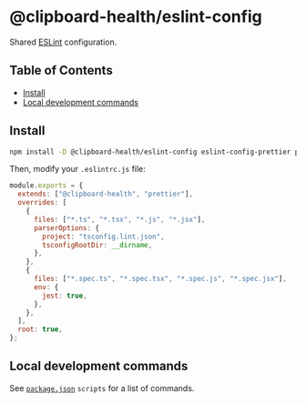 # @clipboard-health/eslint-config

Shared [ESLint](https://eslint.org/) configuration.

## Table of Contents

- [Install](#install)
- [Local development commands](#local-development-commands)

## Install

```bash
npm install -D @clipboard-health/eslint-config eslint-config-prettier prettier
```

Then, modify your `.eslintrc.js` file:

```js
module.exports = {
  extends: ["@clipboard-health", "prettier"],
  overrides: [
    {
      files: ["*.ts", "*.tsx", "*.js", "*.jsx"],
      parserOptions: {
        project: "tsconfig.lint.json",
        tsconfigRootDir: __dirname,
      },
    },
    {
      files: ["*.spec.ts", "*.spec.tsx", "*.spec.js", "*.spec.jsx"],
      env: {
        jest: true,
      },
    },
  ],
  root: true,
};
```

## Local development commands

See [`package.json`](./package.json) `scripts` for a list of commands.
